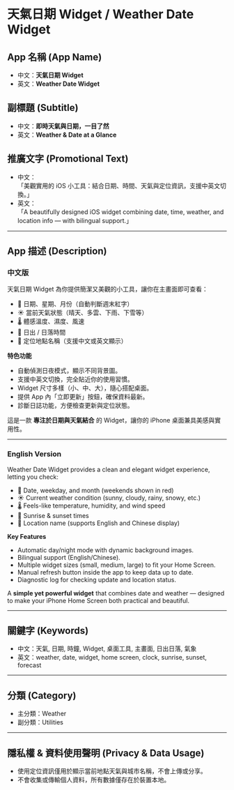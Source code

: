 # 天氣日期 Widget / Weather Date Widget

## App 名稱 (App Name)
- 中文：**天氣日期 Widget**
- 英文：**Weather Date Widget**

## 副標題 (Subtitle)
- 中文：**即時天氣與日期，一目了然**
- 英文：**Weather & Date at a Glance**

## 推廣文字 (Promotional Text)
- 中文：  
「美觀實用的 iOS 小工具：結合日期、時間、天氣與定位資訊，支援中英文切換。」
- 英文：  
「A beautifully designed iOS widget combining date, time, weather, and location info — with bilingual support.」

---

## App 描述 (Description)

### 中文版
天氣日期 Widget 為你提供簡潔又美觀的小工具，讓你在主畫面即可查看：  
- 📅 日期、星期、月份（自動判斷週末紅字）  
- ☀️ 當前天氣狀態（晴天、多雲、下雨、下雪等）  
- 🌡 體感溫度、濕度、風速  
- 🌅 日出 / 日落時間  
- 📍 定位地點名稱（支援中文或英文顯示）  

**特色功能**  
- 自動偵測日夜模式，顯示不同背景圖。  
- 支援中英文切換，完全貼近你的使用習慣。  
- Widget 尺寸多樣（小、中、大），隨心搭配桌面。  
- 提供 App 內「立即更新」按鈕，確保資料最新。  
- 診斷日誌功能，方便檢查更新與定位狀態。  

這是一款 **專注於日期與天氣結合** 的 Widget，讓你的 iPhone 桌面兼具美感與實用性。  

---

### English Version
Weather Date Widget provides a clean and elegant widget experience, letting you check:  
- 📅 Date, weekday, and month (weekends shown in red)  
- ☀️ Current weather condition (sunny, cloudy, rainy, snowy, etc.)  
- 🌡 Feels-like temperature, humidity, and wind speed  
- 🌅 Sunrise & sunset times  
- 📍 Location name (supports English and Chinese display)  

**Key Features**  
- Automatic day/night mode with dynamic background images.  
- Bilingual support (English/Chinese).  
- Multiple widget sizes (small, medium, large) to fit your Home Screen.  
- Manual refresh button inside the app to keep data up to date.  
- Diagnostic log for checking update and location status.  

A **simple yet powerful widget** that combines date and weather — designed to make your iPhone Home Screen both practical and beautiful.  

---

## 關鍵字 (Keywords)
- 中文：天氣, 日期, 時鐘, Widget, 桌面工具, 主畫面, 日出日落, 氣象  
- 英文：weather, date, widget, home screen, clock, sunrise, sunset, forecast  

---

## 分類 (Category)
- 主分類：Weather  
- 副分類：Utilities  

---

## 隱私權 & 資料使用聲明 (Privacy & Data Usage)
- 使用定位資訊僅用於顯示當前地點天氣與城市名稱，不會上傳或分享。  
- 不會收集或傳輸個人資料，所有數據僅存在於裝置本地。  
